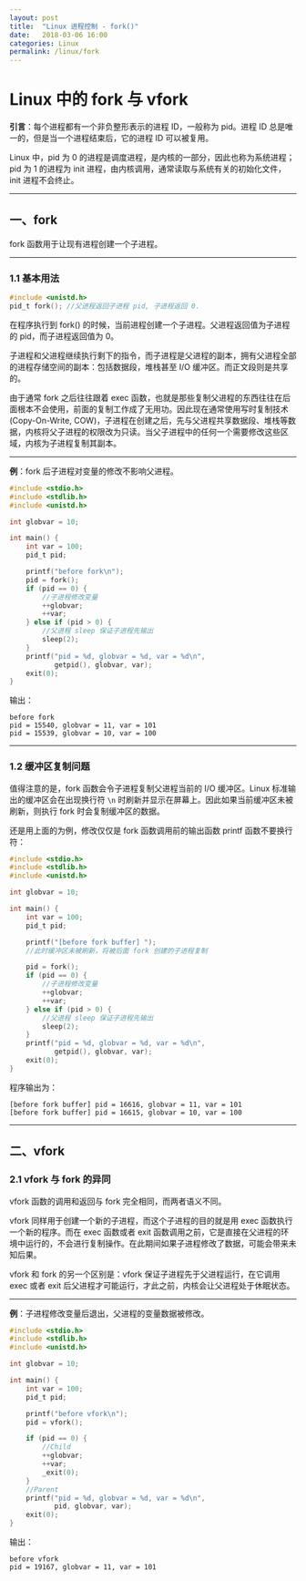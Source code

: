 ```yaml
---
layout: post
title:  "Linux 进程控制 - fork()"
date:   2018-03-06 16:00
categories: Linux
permalink: /linux/fork
---
```


# Linux 中的 fork 与 vfork

**引言**：每个进程都有一个非负整形表示的进程 ID，一般称为 pid。进程 ID 总是唯一的，但是当一个进程结束后，它的进程 ID 可以被复用。

Linux 中，pid 为 0 的进程是调度进程，是内核的一部分，因此也称为系统进程； pid 为 1 的进程为 init 进程，由内核调用，通常读取与系统有关的初始化文件，init 进程不会终止。

---

## 一、fork

fork 函数用于让现有进程创建一个子进程。

---

### 1.1 基本用法

```c
#include <unistd.h>
pid_t fork(); //父进程返回子进程 pid, 子进程返回 0.
```

在程序执行到 fork() 的时候，当前进程创建一个子进程。父进程返回值为子进程的 pid，而子进程返回值为 0。

子进程和父进程继续执行剩下的指令，而子进程是父进程的副本，拥有父进程全部的进程存储空间的副本：包括数据段，堆栈甚至 I/O 缓冲区。而正文段则是共享的。

由于通常 fork 之后往往跟着 exec 函数，也就是那些复制父进程的东西往往在后面根本不会使用，前面的复制工作成了无用功。因此现在通常使用写时复制技术 (Copy-On-Write, COW)，子进程在创建之后，先与父进程共享数据段、堆栈等数据，内核将父子进程的权限改为只读。当父子进程中的任何一个需要修改这些区域，内核为子进程复制其副本。

---

**例**：fork 后子进程对变量的修改不影响父进程。

```c
#include <stdio.h>
#include <stdlib.h>
#include <unistd.h>

int globvar = 10;

int main() {
    int var = 100;
    pid_t pid;

    printf("before fork\n");
    pid = fork();
    if (pid == 0) {
        //子进程修改变量
        ++globvar;
        ++var;
    } else if (pid > 0) {
        //父进程 sleep 保证子进程先输出
        sleep(2);
    }
    printf("pid = %d, globvar = %d, var = %d\n",
           getpid(), globvar, var);
    exit(0);
}
```

输出：

```
before fork
pid = 15540, globvar = 11, var = 101
pid = 15539, globvar = 10, var = 100
```

---

### 1.2 缓冲区复制问题


值得注意的是，fork 函数会令子进程复制父进程当前的 I/O 缓冲区。Linux 标准输出的缓冲区会在出现换行符 `\n` 时刷新并显示在屏幕上。因此如果当前缓冲区未被刷新，则执行 fork 时会复制缓冲区的数据。

还是用上面的为例，修改仅仅是 fork 函数调用前的输出函数 printf 函数不要换行符：

```c
#include <stdio.h>
#include <stdlib.h>
#include <unistd.h>

int globvar = 10;

int main() {
    int var = 100;
    pid_t pid;

    printf("[before fork buffer] ");
	//此时缓冲区未被刷新，将被后面 fork 创建的子进程复制

    pid = fork();
    if (pid == 0) {
        //子进程修改变量
        ++globvar;
        ++var;
    } else if (pid > 0) {
        //父进程 sleep 保证子进程先输出
        sleep(2);
    }
    printf("pid = %d, globvar = %d, var = %d\n",
           getpid(), globvar, var);
    exit(0);
}
```

程序输出为：

```
[before fork buffer] pid = 16616, globvar = 11, var = 101
[before fork buffer] pid = 16615, globvar = 10, var = 100
```

---

## 二、vfork

### 2.1 vfork 与 fork 的异同

vfork 函数的调用和返回与 fork 完全相同，而两者语义不同。

vfork 同样用于创建一个新的子进程，而这个子进程的目的就是用 exec 函数执行一个新的程序。而在 exec 函数或者 exit 函数调用之前，它是直接在父进程的环境中运行的，不会进行复制操作。在此期间如果子进程修改了数据，可能会带来未知后果。

vfork 和 fork 的另一个区别是：vfork 保证子进程先于父进程运行，在它调用 exec 或者 exit 后父进程才可能运行，才此之前，内核会让父进程处于休眠状态。

---

**例**：子进程修改变量后退出，父进程的变量数据被修改。

```c
#include <stdio.h>
#include <stdlib.h>
#include <unistd.h>

int globvar = 10;

int main() {
    int var = 100;
    pid_t pid;

    printf("before vfork\n");
    pid = vfork();

    if (pid == 0) {
        //Child
        ++globvar;
        ++var;
        _exit(0);
    }
    //Parent
    printf("pid = %d, globvar = %d, var = %d\n", 
           pid, globvar, var);
    exit(0);
}
```

输出：

```
before vfork
pid = 19167, globvar = 11, var = 101
```